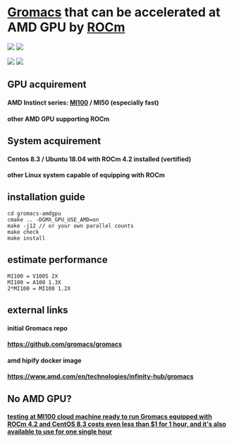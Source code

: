 # [Gromacs](https://github.com/gromacs/gromacs) that can be accelerated at AMD GPU by [ROCm](https://www.amd.com/en/graphics/servers-solutions-rocm)

![](https://img.shields.io/badge/GPU-MI100-blue)
![](https://img.shields.io/badge/Speed-A100%201.3X-red)

![](https://img.shields.io/badge/ROCm-4.2-brightgreen)
![](https://img.shields.io/badge/CentOS-8.3-orange)


## GPU acquirement

#### AMD Instinct series: [MI100](https://www.amd.com/en/products/server-accelerators/instinct-mi100) / MI50 (especially fast)
#### other AMD GPU supporting ROCm

## System acquirement

#### Centos 8.3 / Ubuntu 18.04 with ROCm 4.2 installed (vertified)
#### other Linux system capable of equipping with ROCm

## installation guide
```
cd gromacs-amdgpu
cmake .. -DGMX_GPU_USE_AMD=on
make -j12 // or your own parallel counts
make check
make install
```

## estimate performance
```
MI100 = V100S 2X
MI100 = A100 1.3X
2*MI100 = MI100 1.2X
```

## external links
#### initial Gromacs repo
#### https://github.com/gromacs/gromacs

#### amd hipify docker image
#### https://www.amd.com/en/technologies/infinity-hub/gromacs

## No AMD GPU?
#### [testing at MI100 cloud machine ready to run Gromacs equipped with ROCm 4.2 and CentOS 8.3 costs even less than $1 for 1 hour, and it's also available to use for one single hour](https://www.ucloud.cn/site/active/uhost-mi100.html)
